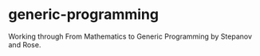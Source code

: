 # generic-programming

Working through From Mathematics to Generic Programming by Stepanov and Rose.